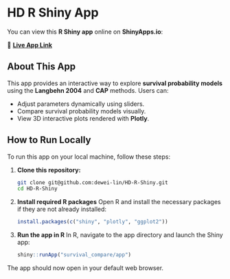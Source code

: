 # HD R Shiny App

You can view this **R Shiny app** online on **ShinyApps.io**:

🔗 **[Live App Link](https://dewei-lin.shinyapps.io/survival_compare/)**

## About This App

This app provides an interactive way to explore **survival probability models** using the **Langbehn 2004** and **CAP** methods. Users can:

- Adjust parameters dynamically using sliders.
- Compare survival probability models visually.
- View 3D interactive plots rendered with **Plotly**.

## How to Run Locally

To run this app on your local machine, follow these steps:

1. **Clone this repository:**
   ```bash
   git clone git@github.com:dewei-lin/HD-R-Shiny.git
   cd HD-R-Shiny
2. **Install required R packages**
Open R and install the necessary packages if they are not already installed:

   ```r
   install.packages(c("shiny", "plotly", "ggplot2"))
   ```

3. **Run the app in R**
In R, navigate to the app directory and launch the Shiny app:

   ```r
   shiny::runApp("survival_compare/app")
   ```
The app should now open in your default web browser.
